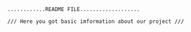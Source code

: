     ............README FILE...................

    /// Here you got basic imformation about our project ///

